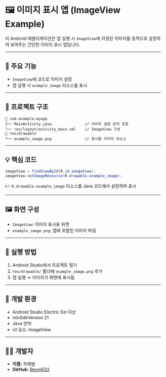 # 🖼️ 이미지 표시 앱 (ImageView Example)

이 Android 애플리케이션은 앱 실행 시 `ImageView`에 지정된 이미지를 동적으로 설정하여 보여주는 간단한 이미지 표시 앱입니다.

---

## 🧩 주요 기능

- `ImageView`에 코드로 이미지 설정  
- 앱 실행 시 `example_image` 리소스를 표시

---

## 📁 프로젝트 구조

```
📁 com.example.myapp
├── MainActivity.java               // 이미지 설정 로직 포함
└── res/layout/activity_main.xml    // ImageView 구성
📁 res/drawable
└── example_image.png               // 표시할 이미지 리소스
```

---

## 💡 핵심 코드

```java
imageView = findViewById(R.id.imageView);
imageView.setImageResource(R.drawable.example_image);
```

👉 `R.drawable.example_image` 리소스를 Java 코드에서 설정하여 표시

---

## 🖼️ 화면 구성

- `ImageView`: 이미지 표시용 위젯
- `example_image.png`: 앱에 포함된 이미지 파일

---

## 🚀 실행 방법

1. Android Studio에서 프로젝트 열기  
2. `res/drawable/` 폴더에 `example_image.png` 추가  
3. 앱 실행 → 이미지가 화면에 표시됨

---

## 🔧 개발 환경

- Android Studio Electric Eel 이상  
- minSdkVersion 21  
- Java 언어  
- UI 요소: ImageView

---

## 👨‍💻 개발자

- **이름:** 하재범  
- **GitHub:** [BeomE02](https://github.com/BeomE02)
